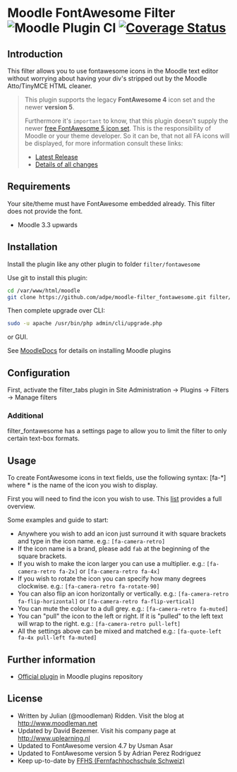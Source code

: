 # Moodle FontAwesome Filter ![Moodle Plugin CI](https://github.com/adpe/moodle-local_pluginsfetcher/workflows/Moodle%20Plugin%20CI/badge.svg) [![Coverage Status](https://coveralls.io/repos/github/ffhs/moodle-filter_fontawesome/badge.svg?branch=MOODLE_310_STABLE)](https://coveralls.io/github/ffhs/moodle-filter_fontawesome?branch=MOODLE_310_STABLE)

## Introduction
This filter allows you to use fontawesome icons in the Moodle text editor without worrying about having your div's stripped out by the Moodle Atto/TinyMCE HTML cleaner. 

> This plugin supports the legacy **FontAwesome 4** icon set and the newer **version 5**.
>
>Furthermore it's `important` to know, that this plugin doesn't supply the newer [free FontAwesome 5 icon set](https://fontawesome.com/free).  This is the responsibility of Moodle or your theme developer. So it can be, that not all FA icons will be displayed, for more information consult these links:
> - [Latest Release](https://fontawesome.com/changelog/latest)
> - [Details of all changes](https://github.com/FortAwesome/Font-Awesome/blob/master/CHANGELOG.md)

## Requirements
Your site/theme must have FontAwesome embedded already. This filter does not provide the font.
* Moodle 3.3 upwards 

## Installation
Install the plugin like any other plugin to folder `filter/fontawesome`

Use git to install this plugin: 
```bash
cd /var/www/html/moodle
git clone https://github.com/adpe/moodle-filter_fontawesome.git filter/fontawesome
```

Then complete upgrade over CLI:
```bash
sudo -u apache /usr/bin/php admin/cli/upgrade.php
```
or GUI.

See [MoodleDocs](https://docs.moodle.org/en/Installing_plugins) for details on installing Moodle plugins

## Configuration
First, activate the filter_tabs plugin in Site Administration -> Plugins -> Filters -> Manage filters

### Additional
filter_fontawesome has a settings page to allow you to limit the filter to only certain text-box formats.

## Usage
To create FontAwesome icons in text fields, use the following syntax: [fa-*] where * is the name of the icon you wish to display.

First you will need to find the icon you wish to use. This [list](http://fontawesome.io/icons) provides a full overview.

Some examples and guide to start:
* Anywhere you wish to add an icon just surround it with square brackets and type in the icon name. e.g.: `[fa-camera-retro]`
* If the icon name is a brand, please add `fab` at the beginning of the square brackets.
* If you wish to make the icon larger you can use a multiplier. e.g.: `[fa-camera-retro fa-2x]` or `[fa-camera-retro fa-4x]`
* If you wish to rotate the icon you can specify how many degrees clockwise. e.g.: `[fa-camera-retro fa-rotate-90]`
* You can also flip an icon horizontally or vertically. e.g.: `[fa-camera-retro fa-flip-horizontal]` or `[fa-camera-retro fa-flip-vertical]`
* You can mute the colour to a dull grey. e.g.: `[fa-camera-retro fa-muted]`
* You can "pull" the icon to the left or right. If it is "pulled" to the left text will wrap to the right. e.g.: `[fa-camera-retro pull-left]`
* All the settings above can be mixed and matched e.g.: `[fa-quote-left fa-4x pull-left fa-muted]`

## Further information
* [Official plugin](https://moodle.org/plugins/filter_fontawesome) in Moodle plugins repository

## License
* Written by Julian (@moodleman) Ridden. Visit the blog at http://www.moodleman.net
* Updated by David Bezemer. Visit his company page at http://www.uplearning.nl
* Updated to FontAwesome version 4.7 by Usman Asar
* Updated to FontAwesome version 5 by Adrian Perez Rodriguez
* Keep up-to-date by [FFHS (Fernfachhochschule Schweiz)](https://github.com/ffhs)
